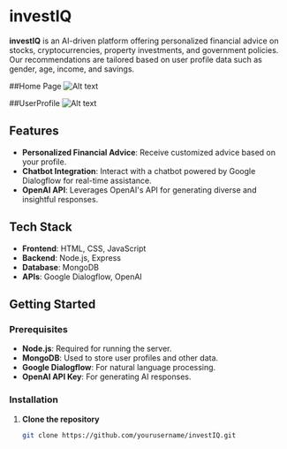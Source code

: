 # investIQ

**investIQ** is an AI-driven platform offering personalized financial advice on stocks, cryptocurrencies, property investments, and government policies. Our recommendations are tailored based on user profile data such as gender, age, income, and savings.

##Home Page
![Alt text](image_url)

##UserProfile
![Alt text](image_url)

## Features

- **Personalized Financial Advice**: Receive customized advice based on your profile.
- **Chatbot Integration**: Interact with a chatbot powered by Google Dialogflow for real-time assistance.
- **OpenAI API**: Leverages OpenAI's API for generating diverse and insightful responses.

## Tech Stack

- **Frontend**: HTML, CSS, JavaScript
- **Backend**: Node.js, Express
- **Database**: MongoDB
- **APIs**: Google Dialogflow, OpenAI

## Getting Started

### Prerequisites

- **Node.js**: Required for running the server.
- **MongoDB**: Used to store user profiles and other data.
- **Google Dialogflow**: For natural language processing.
- **OpenAI API Key**: For generating AI responses.

### Installation

1. **Clone the repository**

   ```bash
   git clone https://github.com/yourusername/investIQ.git
